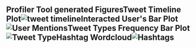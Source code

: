 ## Profiler Tool generated Figures**Tweet Timeline Plot**![tweet timeline](data:application/profiler-tool/Tweets_timeline.png)**Interacted User's Bar Plot**![User Mentions](data:application/profiler-tool/User_Mentions.png)**Tweet Types Frequency Bar Plot**![Tweet Type](data:application/profiler-tool/Tweets_Type.png)**Hashtag Wordcloud**![Hashtags](data:application/profiler-tool/Hashtag_cloud.png)
